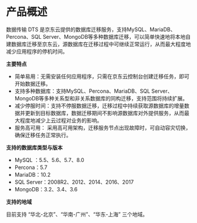 # 产品概述

数据传输 DTS 是京东云提供的数据库迁移服务，支持MySQL、MariaDB、Percona、SQL Server、MongoDB等多种数据库迁移，可以简单快速地将本地自建数据库迁移至京东云，源数据库在迁移过程中可继续正常运行，从而最大程度地减少应用程序的停机时间。

**主要特点**

- 简单易用：无需安装任何应用程序，只需在京东云控制台创建迁移任务，即可开始数据迁移。 
- 支持多种数据库：支持MySQL、Percona、MariaDB、SQL Server、MongoDB等多种关系型和非关系数据库的同构迁移，支持范围将持续扩展。 
- 减少停服时间：支持不停服数据迁移，迁移过程中持续获取源数据库的增量数据并更新到目标数据库，数据迁移期间不影响源数据库对外提供服务，从而最大程度地减少上云过程对业务的影响。 
- 服务高可用： 采用高可用架构，迁移服务节点出现故障时，可自动容灾切换，确保迁移任务正常执行。 

**支持的数据库类型与版本**

- MySQL ：5.5、5.6、5.7、8.0
- Percona：5.7
- MariaDB：10.2
- SQL Server：2008R2、2012、2014、2016、2017
- MongoDB：3.2、3.4、3.6

**支持的地域**

目前支持 “华北-北京”、“华南-广州”、“华东-上海” 三个地域。


